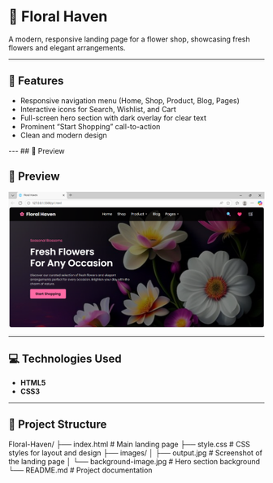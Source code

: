 
# 🌸 Floral Haven

A modern, responsive landing page for a flower shop, showcasing fresh flowers and elegant arrangements.

---

## 🌟 Features

- Responsive navigation menu (Home, Shop, Product, Blog, Pages)  
- Interactive icons for Search, Wishlist, and Cart  
- Full-screen hero section with dark overlay for clear text  
- Prominent “Start Shopping” call-to-action  
- Clean and modern design  

---                                                                                                                                                                                  ## 📸 Preview
## 📸 Preview
![Output](https://github.com/Krithikulal13/Flower-Shop-Landing-Page/blob/main/Output.png)

 --- 

## 💻 Technologies Used

- **HTML5** 
- **CSS3** 

---

## 📁 Project Structure

Floral-Haven/
├── index.html               # Main landing page
├── style.css                # CSS styles for layout and design
├── images/
│   ├── output.jpg           # Screenshot of the landing page
│   └── background-image.jpg # Hero section background
└── README.md                # Project documentation


